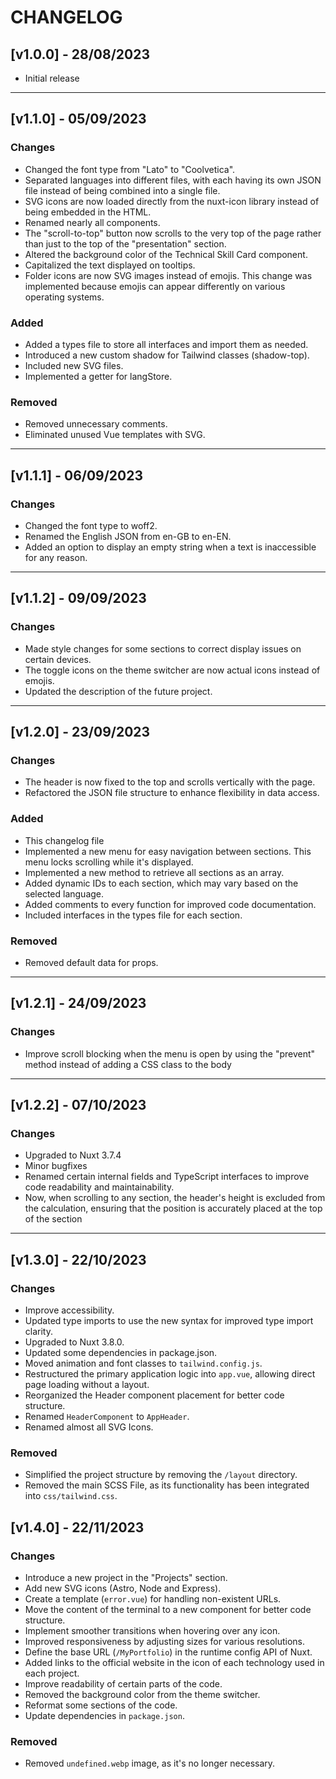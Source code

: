 # CHANGELOG

## [v1.0.0] - 28/08/2023

- Initial release

---

## [v1.1.0] - 05/09/2023

### Changes

- Changed the font type from "Lato" to "Coolvetica".
- Separated languages into different files, with each having its own JSON file instead of being combined into a single file.
- SVG icons are now loaded directly from the nuxt-icon library instead of being embedded in the HTML.
- Renamed nearly all components.
- The "scroll-to-top" button now scrolls to the very top of the page rather than just to the top of the "presentation" section.
- Altered the background color of the Technical Skill Card component.
- Capitalized the text displayed on tooltips.
- Folder icons are now SVG images instead of emojis. This change was implemented because emojis can appear differently on various operating systems.

### Added

- Added a types file to store all interfaces and import them as needed.
- Introduced a new custom shadow for Tailwind classes (shadow-top).
- Included new SVG files.
- Implemented a getter for langStore.

### Removed

- Removed unnecessary comments.
- Eliminated unused Vue templates with SVG.

---

## [v1.1.1] - 06/09/2023

### Changes

- Changed the font type to woff2.
- Renamed the English JSON from en-GB to en-EN.
- Added an option to display an empty string when a text is inaccessible for any reason.

---

## [v1.1.2] - 09/09/2023

### Changes

- Made style changes for some sections to correct display issues on certain devices.
- The toggle icons on the theme switcher are now actual icons instead of emojis.
- Updated the description of the future project.

---

## [v1.2.0] - 23/09/2023

### Changes

- The header is now fixed to the top and scrolls vertically with the page.
- Refactored the JSON file structure to enhance flexibility in data access.

### Added

- This changelog file
- Implemented a new menu for easy navigation between sections. This menu locks scrolling while it's displayed.
- Implemented a new method to retrieve all sections as an array.
- Added dynamic IDs to each section, which may vary based on the selected language.
- Added comments to every function for improved code documentation.
- Included interfaces in the types file for each section.

### Removed

- Removed default data for props.

---

## [v1.2.1] - 24/09/2023

### Changes

- Improve scroll blocking when the menu is open by using the "prevent" method instead of adding a CSS class to the body

---

## [v1.2.2] - 07/10/2023

### Changes

- Upgraded to Nuxt 3.7.4
- Minor bugfixes
- Renamed certain internal fields and TypeScript interfaces to improve code readability and maintainability.
- Now, when scrolling to any section, the header's height is excluded from the calculation, ensuring that the position is accurately placed at the top of the section

---

## [v1.3.0] - 22/10/2023

### Changes

- Improve accessibility.
- Updated type imports to use the new syntax for improved type import clarity.
- Upgraded to Nuxt 3.8.0.
- Updated some dependencies in package.json.
- Moved animation and font classes to `tailwind.config.js`.
- Restructured the primary application logic into `app.vue`, allowing direct page loading without a layout.
- Reorganized the Header component placement for better code structure.
- Renamed `HeaderComponent` to `AppHeader`.
- Renamed almost all SVG Icons.

### Removed

- Simplified the project structure by removing the `/layout` directory.
- Removed the main SCSS File, as its functionality has been integrated into `css/tailwind.css`.

## [v1.4.0] - 22/11/2023

### Changes

- Introduce a new project in the "Projects" section.
- Add new SVG icons (Astro, Node and Express).
- Create a template (`error.vue`) for handling non-existent URLs.
- Move the content of the terminal to a new component for better code structure.
- Implement smoother transitions when hovering over any icon.
- Improved responsiveness by adjusting sizes for various resolutions.
- Define the base URL (`/MyPortfolio`) in the runtime config API of Nuxt.
- Added links to the official website in the icon of each technology used in each project.
- Improve readability of certain parts of the code.
- Removed the background color from the theme switcher.
- Reformat some sections of the code.
- Update dependencies in `package.json`.

### Removed

- Removed `undefined.webp` image, as it's no longer necessary.
